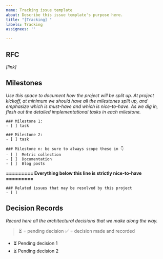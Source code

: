 ```yaml
---
name: Tracking issue template
about: Describe this issue template's purpose here.
title: "[Tracking] "
labels: Tracking
assignees: ''

---
```


## RFC
*[link]*

## Milestones

*Use this space to document how the project will be split up. At project kickoff, at minimum we should have all the milestones split up, and emphasize which is must-have and which is nice-to-have. As we dig in, flesh out the detailed implementational tasks in each milestone.* 

```[tasklist]
### Milestone 1: 
- [ ] task
```

```[tasklist]
### Milestone 2: 
- [ ] task
```

```[tasklist]
### Milestone n: be sure to always scope these in 👇
- [ ]  Metric collection
- [ ]  Documentation
- [ ]  Blog posts
```

**========= Everything below this line is strictly nice-to-have =========**

```[tasklist]
### Related issues that may be resolved by this project
- [ ]  
```

## Decision Records

*Record here all the architectural decisions that we make along the way.*

> ⏳ = pending decision
> ✅ = decision made and recorded

- ⏳ Pending decision 1
- ⏳ Pending decision 2
